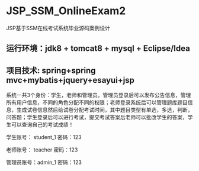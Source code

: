 # JSP_SSM_OnlineExam2
JSP基于SSM在线考试系统毕业源码案例设计
## 运行环境：jdk8 + tomcat8 + mysql + Eclipse/Idea
## 项目技术: spring+spring mvc+mybatis+jquery+esayui+jsp
系统一共3个身份：学生，老师和管理员。管理员登录后可以发布公告信息，管理所有用户信息，不同的角色分配不同的权限；老师登录系统后可以管理题库题目信息，生成试卷信息然后给试卷分配考试时间，其中题目类型有单选，多选，判断，问答题；学生登录后可以进行考试，提交考试答案后老师可以批改学生的答案，学生可以查询自己的考试成绩！

学生账号： student_1    密码：123

老师账号： teacher 密码：123

管理员账号：admin_1 密码：123
